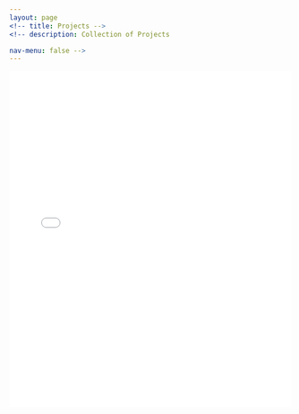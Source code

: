 ```yaml
---
layout: page
<!-- title: Projects -->
<!-- description: Collection of Projects

nav-menu: false -->
---
```


<embed src="../assets/images/ay-19-20-urg-publication.pdf"  width="100%" height="600px" />

<!--    </div> -->

